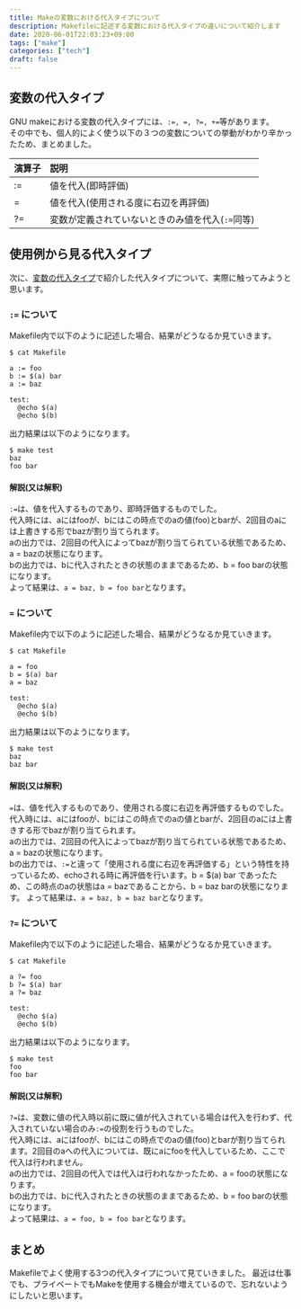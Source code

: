 ```yaml
---
title: Makeの変数における代入タイプについて
description: Makefileに記述する変数における代入タイプの違いについて紹介します
date: 2020-06-01T22:03:23+09:00
tags: ["make"]
categories: ["tech"]
draft: false
---
```


## 変数の代入タイプ

GNU makeにおける変数の代入タイプには、`:=, =, ?=, +=`等があります。<br>
その中でも、個人的によく使う以下の３つの変数についての挙動がわかり辛かったため、まとめました。

| 演算子 | 説明 |
|:-|:-|
| := | 値を代入(即時評価) |
| = | 値を代入(使用される度に右辺を再評価) |
| ?= | 変数が定義されていないときのみ値を代入(`:=`同等) |

## 使用例から見る代入タイプ

次に、[変数の代入タイプ](#変数の代入タイプ)で紹介した代入タイプについて、実際に触ってみようと思います。

### `:=` について

Makefile内で以下のように記述した場合、結果がどうなるか見ていきます。

```fish
$ cat Makefile

a := foo
b := $(a) bar
a := baz

test:
  @echo $(a)
  @echo $(b)
```

出力結果は以下のようになります。

```fish
$ make test
baz
foo bar
```

#### 解説(又は解釈)

`:=`は、値を代入するものであり、即時評価するものでした。<br>
代入時には、aにはfooが、bにはこの時点でのaの値(foo)とbarが、2回目のaには上書きする形でbazが割り当てられます。<br>
aの出力では、2回目の代入によってbazが割り当てられている状態であるため、a = bazの状態になります。<br>
bの出力では、bに代入されたときの状態のままであるため、b = foo barの状態になります。<br>
よって結果は、`a = baz, b = foo bar`となります。

### `=` について

Makefile内で以下のように記述した場合、結果がどうなるか見ていきます。

```fish
$ cat Makefile

a = foo
b = $(a) bar
a = baz

test:
  @echo $(a)
  @echo $(b)
```

出力結果は以下のようになります。

```fish
$ make test
baz
baz bar
```

#### 解説(又は解釈)

`=`は、値を代入するものであり、使用される度に右辺を再評価するものでした。<br>
代入時には、aにはfooが、bにはこの時点でのaの値とbarが、2回目のaには上書きする形でbazが割り当てられます。<br>
aの出力では、2回目の代入によってbazが割り当てられている状態であるため、a = bazの状態になります。<br>
bの出力では、`:=`と違って「使用される度に右辺を再評価する」という特性を持っているため、echoされる時に再評価を行います。b = $(a) bar であったため、この時点のaの状態はa = bazであることから、b = baz barの状態になります。
よって結果は、`a = baz, b = baz bar`となります。

### `?=` について

Makefile内で以下のように記述した場合、結果がどうなるか見ていきます。

```fish
$ cat Makefile

a ?= foo
b ?= $(a) bar
a ?= baz

test:
  @echo $(a)
  @echo $(b)
```

出力結果は以下のようになります。

```fish
$ make test
foo
foo bar
```

#### 解説(又は解釈)

`?=`は、変数に値の代入時以前に既に値が代入されている場合は代入を行わず、代入されていない場合のみ`:=`の役割を行うものでした。<br>
代入時には、aにはfooが、bにはこの時点でのaの値(foo)とbarが割り当てられます。2回目のaへの代入については、既にaにfooを代入しているため、ここで代入は行われません。<br>
aの出力では、2回目の代入では代入は行われなかったため、a = fooの状態になります。<br>
bの出力では、bに代入されたときの状態のままであるため、b = foo barの状態になります。<br>
よって結果は、`a = foo, b = foo bar`となります。

## まとめ

Makefileでよく使用する3つの代入タイプについて見ていきました。
最近は仕事でも、プライベートでもMakeを使用する機会が増えているので、忘れないようにしたいと思います。
